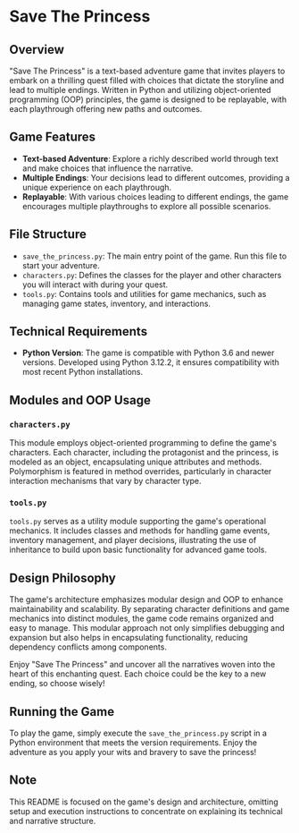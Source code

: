 # Save The Princess

## Overview
"Save The Princess" is a text-based adventure game that invites players to embark on a thrilling quest filled with choices that dictate the storyline and lead to multiple endings. Written in Python and utilizing object-oriented programming (OOP) principles, the game is designed to be replayable, with each playthrough offering new paths and outcomes.

## Game Features
- **Text-based Adventure**: Explore a richly described world through text and make choices that influence the narrative.
- **Multiple Endings**: Your decisions lead to different outcomes, providing a unique experience on each playthrough.
- **Replayable**: With various choices leading to different endings, the game encourages multiple playthroughs to explore all possible scenarios.

## File Structure
- `save_the_princess.py`: The main entry point of the game. Run this file to start your adventure.
- `characters.py`: Defines the classes for the player and other characters you will interact with during your quest.
- `tools.py`: Contains tools and utilities for game mechanics, such as managing game states, inventory, and interactions.

## Technical Requirements
- **Python Version**: The game is compatible with Python 3.6 and newer versions. Developed using Python 3.12.2, it ensures compatibility with most recent Python installations.

## Modules and OOP Usage
### `characters.py`
This module employs object-oriented programming to define the game's characters. Each character, including the protagonist and the princess, is modeled as an object, encapsulating unique attributes and methods. Polymorphism is featured in method overrides, particularly in character interaction mechanisms that vary by character type.

### `tools.py`
`tools.py` serves as a utility module supporting the game's operational mechanics. It includes classes and methods for handling game events, inventory management, and player decisions, illustrating the use of inheritance to build upon basic functionality for advanced game tools.

## Design Philosophy
The game's architecture emphasizes modular design and OOP to enhance maintainability and scalability. By separating character definitions and game mechanics into distinct modules, the game code remains organized and easy to manage. This modular approach not only simplifies debugging and expansion but also helps in encapsulating functionality, reducing dependency conflicts among components.

Enjoy "Save The Princess" and uncover all the narratives woven into the heart of this enchanting quest. Each choice could be the key to a new ending, so choose wisely!

## Running the Game
To play the game, simply execute the `save_the_princess.py` script in a Python environment that meets the version requirements. Enjoy the adventure as you apply your wits and bravery to save the princess!

## Note
This README is focused on the game's design and architecture, omitting setup and execution instructions to concentrate on explaining its technical and narrative structure.

